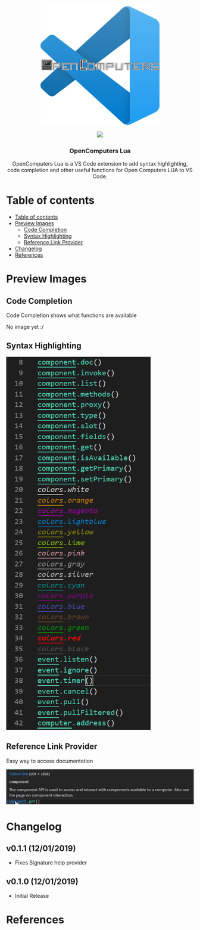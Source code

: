<p align="center">
    <img alt="vscode-oc-lua-logo" src="https://github.com/Subtixx/vscode-oclua/raw/master/images/logo.png">
</p>

<p align="center">
    <img src="https://img.shields.io/maintenance/yes/2019.svg?style=flat-square">
</p>

<h3 align="center">
  OpenComputers Lua
</h3>

<p align="center">
    OpenComputers Lua is a VS Code extension to add syntax highlighting, code completion and other useful functions for Open Computers LUA to VS Code.
</p>

<p align="center">
    
<p/>


# Table of contents

- [Table of contents](#table-of-contents)
- [Preview Images](#preview-images)
    - [Code Completion](#code-completion)
    - [Syntax Highlighting](#syntax-highlighting)
    - [Reference Link Provider](#reference-link-provider)
- [Changelog](#changelog)
- [References](#references)

# Preview Images

## Code Completion

Code Completion shows what functions are available

No image yet :/

## Syntax Highlighting

![Syntax Highlight Preview](images/syntax-highlight.png)

## Reference Link Provider

Easy way to access documentation

![Document Links](images/doc-link.png)

# Changelog

## v0.1.1 (12/01/2019)

- Fixes Signature help provider

## v0.1.0 (12/01/2019)

- Initial Release

# References
